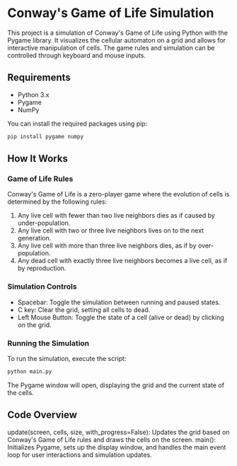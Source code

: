 # Conway's Game of Life Simulation

This project is a simulation of Conway's Game of Life using Python with the Pygame library. It visualizes the cellular automaton on a grid and allows for interactive manipulation of cells. The game rules and simulation can be controlled through keyboard and mouse inputs.

## Requirements

- Python 3.x
- Pygame
- NumPy

You can install the required packages using pip:

```bash
pip install pygame numpy
```

## How It Works

### Game of Life Rules

Conway's Game of Life is a zero-player game where the evolution of cells is determined by the following rules:

1. Any live cell with fewer than two live neighbors dies as if caused by under-population.
2. Any live cell with two or three live neighbors lives on to the next generation.
3. Any live cell with more than three live neighbors dies, as if by over-population.
4. Any dead cell with exactly three live neighbors becomes a live cell, as if by reproduction.

### Simulation Controls

- Spacebar: Toggle the simulation between running and paused states.
- C key: Clear the grid, setting all cells to dead.
- Left Mouse Button: Toggle the state of a cell (alive or dead) by clicking on the grid.

### Running the Simulation
To run the simulation, execute the script:

  ```bash
python main.py
```

The Pygame window will open, displaying the grid and the current state of the cells.

## Code Overview
update(screen, cells, size, with_progress=False): Updates the grid based on Conway's Game of Life rules and draws the cells on the screen.
main(): Initializes Pygame, sets up the display window, and handles the main event loop for user interactions and simulation updates.
